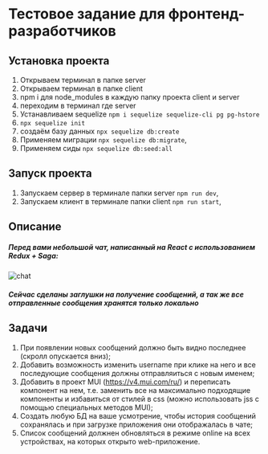 # Тестовое задание для фронтенд-разработчиков

## Установка проекта

1. Открываем терминал в папке server 
2. Открываем терминал в папке client
3. npm i для node_modules в каждую папку проекта client и server
4. переходим в терминал где server 
5. Устанавливаем sequelize `npm i sequelize sequelize-cli pg pg-hstore`
6. `npx sequelize init`
7. создаём базу данных `npx sequelize db:create`
8. Применяем миграции `npx sequelize db:migrate`,
9. Применяем сиды `npx sequelize db:seed:all`

## Запуск проекта
1. Запускаем сервер в терминале папки server `npm run dev`,
2. Запускаем клиент в терминале папки client `npm run start`,

## Описание

##### Перед вами небольшой чат, написанный на React с использованием Redux + Saga:

![chat](https://user-images.githubusercontent.com/42053726/158116236-b85926f2-fd55-4b57-ac44-d8c11e05bc07.png)

##### Сейчас сделаны заглушки на получение сообщений, а так же все отправленные сообщения хранятся только локально

## Задачи

1. При появлении новых сообщений должно быть видно последнее (скролл опускается вниз);
2. Добавить возможность изменить username при клике на него и все последующие сообщения должны отправляиться с новым именем;
3. Добавить в проект MUI (https://v4.mui.com/ru/) и переписать компонент на нем, т.е. заменить все на максимально подходящие компоненты и избавиться от стилей в css (можно использовать jss с помощью специальных методов MUI);
4. Создать любую БД на ваше усмотрение, чтобы история сообщений сохранялась и при загрузке приложения они отображалась в чате;
5. Список сообщений должнен обновляться в режиме online на всех устройствах, на которых открыто web-приложение.

